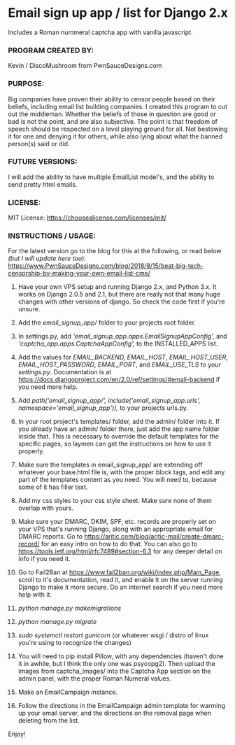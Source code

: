 # Email sign up app / list for Django 2.x

Includes a Roman nummeral captcha app with vanilla javascript.

### PROGRAM CREATED BY:
Kevin / DiscoMushroom from PwnSauceDesigns.com

### PURPOSE:
Big companies have proven their ability to censor people based on their beliefs, including email list building companies. I created this program to cut out the middleman. Whether the beliefs of those in question are good or bad is not the point, and are also subjective. The point is that freedom of speech should be respected on a level playing ground for all. Not bestowing it for one and denying it for others, while also lying about what the banned person(s) said or did.

### FUTURE VERSIONS:
I will add the ability to have multiple EmailList model's, and the ability to send pretty html emails.

### LICENSE:
MIT License: https://choosealicense.com/licenses/mit/

### INSTRUCTIONS / USAGE:
For the latest version go to the blog for this at the following, or read below *(but I will update here too)*:
https://www.PwnSauceDesigns.com/blog/2018/8/15/beat-big-tech-censorship-by-making-your-own-email-list-cms/

1. Have your own VPS setup and running Django 2.x, and Python 3.x. It works on Django 2.0.5 and 2.1, but there are really not
that many huge changes with other versions of django. So check the code first if you're unsure.

2. Add the *email_signup_app/* folder to your projects root folder.

3. In settings.py, add *'email_signup_app.apps.EmailSignupAppConfig',* and *'captcha_app.apps.CaptchaAppConfig',* to
the INSTALLED_APPS list.

4. Add the values for *EMAIL_BACKEND, EMAIL_HOST*, *EMAIL_HOST_USER*, *EMAIL_HOST_PASSWORD*, *EMAIL_PORT*, and *EMAIL_USE_TLS* to your
*settings.py*. Documentation is at https://docs.djangoproject.com/en/2.0/ref/settings/#email-backend if you need more help.

5. Add *path('email_signup_app/', include('email_signup_app.urls', namespace='email_signup_app')),* to your projects urls.py.

6. In your root project's templates/ folder, add the admin/ folder into it. If you already have an admin/ folder there, just
add the app name folder inside that. This is necessary to override the default templates for the specific pages, so laymen can
get the instructions on how to use it properly.

7. Make sure the templates in email_signup_app/ are extending off whatever your base.html file is, with the proper block tags,
and edit any part of the templates content as you need. You will need to, because some of it has filler text.

8. Add my css styles to your css style sheet. Make sure none of them overlap with yours.

9. Make sure your DMARC, DKIM, SPF, etc. records are properly set on your VPS that's running Django, along with an
appropriate email for DMARC reports. Go to https://aritic.com/blog/aritic-mail/create-dmarc-record/ for an easy intro on how
to do that. You can also go to https://tools.ietf.org/html/rfc7489#section-6.3 for any deeper detail on info if you need it.

10. Go to Fail2Ban at https://www.fail2ban.org/wiki/index.php/Main_Page, scroll to it's documentation, read it,
and enable it on the server running Django to make it more secure. Do an internet search if you need more help with it.

11. *python manage.py makemigrations*

12. *python manage.py migrate*

13. *sudo systemctl restart gunicorn* (or whatever wsgi / distro of linux you're using to recognize the changes)

14. You will need to pip install Pillow, with any dependencies (haven't done it in awhile, but I think the only one was
psycopg2). Then upload the images from captcha_images/ into the Captcha App section on the admin panel, with the proper
Roman Numeral values.

15. Make an EmailCampaign instance.

16. Follow the directions in the EmailCampaign admin template for warming up your email server, and the directions on
the removal page when deleting from the list.

Enjoy!
